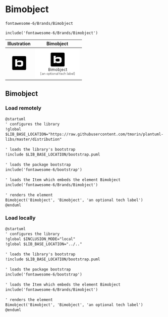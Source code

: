 # Bimobject


```text
fontawesome-6/Brands/Bimobject
```

```text
include('fontawesome-6/Brands/Bimobject')
```



| Illustration | Bimobject |
| :---: | :---: |
| ![illustration for Illustration](../../fontawesome-6/Brands/Bimobject.png) | ![illustration for Bimobject](../../fontawesome-6/Brands/Bimobject.Local.png) |




## Bimobject

### Load remotely
```plantuml
@startuml
' configures the library
!global $LIB_BASE_LOCATION="https://raw.githubusercontent.com/tmorin/plantuml-libs/master/distribution"

' loads the library's bootstrap
!include $LIB_BASE_LOCATION/bootstrap.puml

' loads the package bootstrap
include('fontawesome-6/bootstrap')

' loads the Item which embeds the element Bimobject
include('fontawesome-6/Brands/Bimobject')

' renders the element
Bimobject('Bimobject', 'Bimobject', 'an optional tech label')
@enduml
```

### Load locally
```plantuml
@startuml
' configures the library
!global $INCLUSION_MODE="local"
!global $LIB_BASE_LOCATION="../.."

' loads the library's bootstrap
!include $LIB_BASE_LOCATION/bootstrap.puml

' loads the package bootstrap
include('fontawesome-6/bootstrap')

' loads the Item which embeds the element Bimobject
include('fontawesome-6/Brands/Bimobject')

' renders the element
Bimobject('Bimobject', 'Bimobject', 'an optional tech label')
@enduml
```

